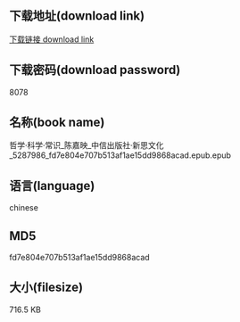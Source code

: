 ## 下载地址(download link)
[下载链接 download link](https://voluble-croquembouche-d321dc.netlify.app/?s=%E5%93%B2%E5%AD%A6%C2%B7%E7%A7%91%E5%AD%A6%C2%B7%E5%B8%B8%E8%AF%86_%E9%99%88%E5%98%89%E6%98%A0_%E4%B8%AD%E4%BF%A1%E5%87%BA%E7%89%88%E7%A4%BE%C2%B7%E6%96%B0%E6%80%9D%E6%96%87%E5%8C%96_5287986_fd7e804e707b513af1ae15dd9868acad.epub)

## 下载密码(download password)
8078

## 名称(book name)
哲学·科学·常识_陈嘉映_中信出版社·新思文化_5287986_fd7e804e707b513af1ae15dd9868acad.epub.epub

## 语言(language)
chinese

## MD5
fd7e804e707b513af1ae15dd9868acad

## 大小(filesize)
716.5 KB
